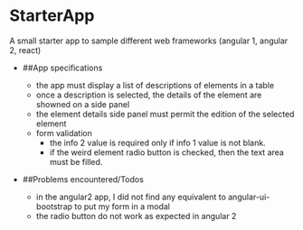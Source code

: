 # StarterApp
A small starter app to sample different web frameworks (angular 1, angular 2, react)
* ##App specifications
   * the app must display a list of descriptions of elements in a table 
   * once a description is selected, the details of the element are showned on a side panel
   * the element details side panel must permit the edition of the selected element
   * form validation
      * the info 2 value is required only if info 1 value is not blank.
      * if the weird element radio button is checked, then the text area must be filled.

* ##Problems encountered/Todos
   * in the angular2 app, I did not find any equivalent to angular-ui-bootstrap to put my form in a modal
   * the radio button do not work as expected in angular 2
